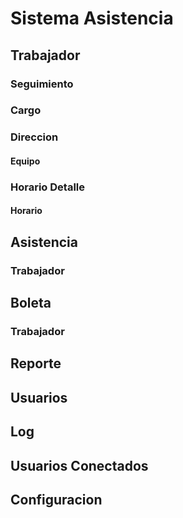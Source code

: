 # Sistema Asistencia
## Trabajador
### Seguimiento
### Cargo
### Direccion
#### Equipo
### Horario Detalle
#### Horario

## Asistencia
### Trabajador
## Boleta
### Trabajador
## Reporte
## Usuarios
## Log

## Usuarios Conectados
## Configuracion